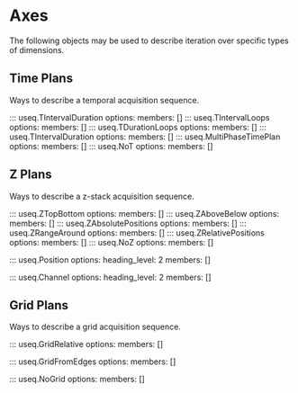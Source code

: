 # Axes

The following objects may be used to describe iteration over specific
types of dimensions.

## Time Plans

Ways to describe a temporal acquisition sequence.

::: useq.TIntervalDuration
    options:
        members: []
::: useq.TIntervalLoops
    options:
        members: []
::: useq.TDurationLoops
    options:
        members: []
::: useq.TIntervalDuration
    options:
        members: []
::: useq.MultiPhaseTimePlan
    options:
        members: []
::: useq.NoT
    options:
        members: []

## Z Plans

Ways to describe a z-stack acquisition sequence.

::: useq.ZTopBottom
    options:
        members: []
::: useq.ZAboveBelow
    options:
        members: []
::: useq.ZAbsolutePositions
    options:
        members: []
::: useq.ZRangeAround
    options:
        members: []
::: useq.ZRelativePositions
    options:
        members: []
::: useq.NoZ
    options:
        members: []

::: useq.Position
    options:
        heading_level: 2
        members: []

::: useq.Channel
    options:
        heading_level: 2
        members: []

## Grid Plans

Ways to describe a grid acquisition sequence.

::: useq.GridRelative
    options:
        members: []

::: useq.GridFromEdges
    options:
        members: []

::: useq.NoGrid
    options:
        members: []